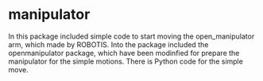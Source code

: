 # manipulator
In this package included simple code to start moving the open_manipulator arm, which made by ROBOTIS. Into the package included the openmanipulator package, which have been modinfied for prepare the manipulator for the simple motions. There is Python code for the simple move.

